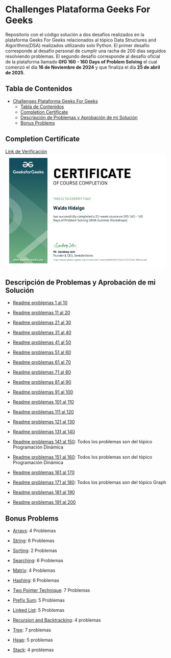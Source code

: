 # Challenges Plataforma Geeks For Geeks

Repositorio con el código solución a dos desafíos realizados en la plataforma Geeks For Geeks relacionados al tópico Data Structures and Algorithms(DSA) realizados utilizando solo Python. El primer desafío corresponde al desafío personal de cumplir una racha de 200 días seguidos resolviendo problemas. El segundo desafío corresponde al desafío oficial de la plataforma llamado **GfG 160 - 160 Days of Problem Solving** el cual comenzó el día **16 de Noviembre de 2024** y que finaliza el día **25 de abril de 2025**.

## Tabla de Contenidos

- [Challenges Plataforma Geeks For Geeks](#challenges-plataforma-geeks-for-geeks)
  - [Tabla de Contenidos](#tabla-de-contenidos)
  - [Completion Certificate](#completion-certificate)
  - [Descripción de Problemas y Aprobación de mi Solución](#descripción-de-problemas-y-aprobación-de-mi-solución)
  - [Bonus Problems](#bonus-problems)

## Completion Certificate

[Link de Verificación](https://www.geeksforgeeks.org/certificate/bb58e93d7b51e614c52c57e6b108eeda)
![Certificado](./gfg160_completion_certificate.webp)

## Descripción de Problemas y Aprobación de mi Solución

- [Readme problemas 1 al 10 ](./day001-010/problem1to10.md)

- [Readme problemas 11 al 20 ](./day011-020/problem11to20.md)

- [Readme problemas 21 al 30 ](./day021-030/problem21to30.md)

- [Readme problemas 31 al 40 ](./day031-040/problem31to40.md)

- [Readme problemas 41 al 50 ](./day041-050/problem41to50.md)

- [Readme problemas 51 al 60 ](./day051-060/problem51to60.md)

- [Readme problemas 61 al 70 ](./day061-070/problem61to70.md)

- [Readme problemas 71 al 80 ](./day071-080/problem71to80.md)

- [Readme problemas 81 al 90 ](./day081-090/problem81to90.md)

- [Readme problemas 91 al 100 ](./day091-100/problem91to100.md)

- [Readme problemas 101 al 110 ](./day101-110/problem101to110.md)

- [Readme problemas 111 al 120](./day111-120/problem111to120.md)

- [Readme problemas 121 al 130](./day121-130/problem121to130.md)

- [Readme problemas 131 al 140](./day131-140/problem131to140.md)

- [Readme problemas 141 al 150](./day141-150/problem141to150.md): Todos los problemas son del tópico Programación Dinámica

- [Readme problemas 151 al 160](./day151-160/problem151to160.md): Todos los problemas son del tópico Programación Dinámica

- [Readme problemas 161 al 170](./day161-170/problem161to170.md)

- [Readme problemas 171 al 180](./day171-180/problem171to180.md): Todos los problemas son del tópico Graph

- [Readme problemas 181 al 190](./day181-190/problem181to190.md)

- [Readme problemas 191 al 200](./day191-200/problem191to200.md)

## Bonus Problems

- [Arrays](./BonusProblem/1Arrays): 4 Problemas

- [String](./BonusProblem/2String): 6 Problemas

- [Sorting](./BonusProblem/3Sorting): 2 Problemas

- [Searching](./BonusProblem/4Searching): 6 Problemas

- [Matrix](./BonusProblem/5Matrix): 4 Problemas

- [Hashing](./BonusProblem/6Hashing): 6 Problemas

- [Two Pointer Technique](./BonusProblem/7Two%20Pointer%20Technique): 7 Problemas

- [Prefix Sum](./BonusProblem/8Prefix%20Sum): 5 Problemas

- [Linked List](./BonusProblem/9Linked%20List): 5 Problemas

- [Recursion and Backtracking](./BonusProblem/10Recursion%20and%20backtracking/): 4 problemas

- [Tree](./BonusProblem/101Tree/): 7 problemas

- [Heap](./BonusProblem/102Heap/): 5 problemas

- [Stack](./BonusProblem/103Stack/): 4 problemas
